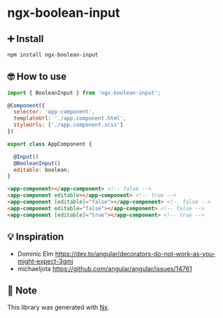 # ngx-boolean-input

## ➕ Install

```sh 
npm install ngx-boolean-input
```

## 🤓 How to use

```javascript
import { BooleanInput } from 'ngx-boolean-input';

@Component({
  selector: 'app-component',
  templateUrl: './app.component.html',
  styleUrls: ['./app.component.scss']
})

export class AppComponent {

  @Input()
  @BooleanInput()
  editable: boolean;
}
```

```html
<app-component></app-component> <!-- false -->
<app-component editable></app-component> <!-- true -->
<app-component [editable]="false"></app-component> <!-- false -->
<app-component editable="false"></app-component> <!-- false -->
<app-component [editable]="true"></app-component> <!-- true -->
```

## 💡 Inspiration

* Dominic Elm
https://dev.to/angular/decorators-do-not-work-as-you-might-expect-3gmj
* michaeljota https://github.com/angular/angular/issues/14761


## 📝 Note

This library was generated with [Nx](https://nx.dev).


